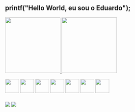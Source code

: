 ## printf("Hello World, eu sou o Eduardo");

<div>
  <a href="https://github.com/dudumartino">
    <img height="180em" src="https://github-readme-stats.vercel.app/api?username=dudumartino&show_icons=true&theme=dark&include_all_commits=true&count_private=true"/>
    <img height="180em" src="https://github-readme-stats.vercel.app/api/top-langs/?username=dudumartino&layout=compact&langs_count=16&theme=dark"/>
  </a>
</div>

<div style="display: inline_block"><br>
  <img align="center" height="45em" src="https://cdn.jsdelivr.net/gh/devicons/devicon@latest/icons/html5/html5-plain-wordmark.svg" />
  <img align="center" height="45em" src="https://cdn.jsdelivr.net/gh/devicons/devicon@latest/icons/css3/css3-plain-wordmark.svg" />
  <img align="center" height="45em" src="https://cdn.jsdelivr.net/gh/devicons/devicon@latest/icons/javascript/javascript-original.svg" />
  <img align="center" height="45em" src="https://cdn.jsdelivr.net/gh/devicons/devicon@latest/icons/java/java-original-wordmark.svg" />
  <img align="center" height="45em" src="https://cdn.jsdelivr.net/gh/devicons/devicon@latest/icons/python/python-original.svg" />
  <img align="center" height="45em" src="https://cdn.jsdelivr.net/gh/devicons/devicon@latest/icons/cplusplus/cplusplus-original.svg" />
  <img align="center" height="45em" src="https://cdn.jsdelivr.net/gh/devicons/devicon@latest/icons/git/git-original.svg" />
</div>                             
          
##

<div>
  <a href="https://www.linkedin.com/in/eduardo-martino/" target="_blank"><img src=https://img.shields.io/badge/LinkedIn-0077B5?style=for-the-badge&logo=linkedin&logoColor=white target="_blank"></a>
  <a href="https://www.instagram.com/du.martino/" target="_blank"><img src=https://img.shields.io/badge/Instagram-E4405F?style=for-the-badge&logo=instagram&logoColor=white target="_blank"></a>
</div>

##
